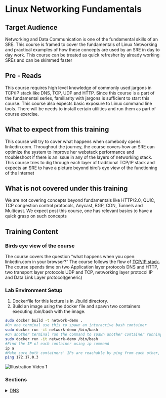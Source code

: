 # Linux Networking Fundamentals

## Target Audience

Networking and Data Communication is one of the fundamental skills of an SRE. This course is framed to cover the fundamentals of Linux Networking and practical examples of how these concepts are used by an SRE in day to day work. This course can be treated as quick refresher by already working SREs and can be skimmed faster

## Pre - Reads

This course requires high level knowledge of commonly used jargons in TCP/IP stack like  DNS, TCP, UDP and HTTP. Since this course is a part of the fundamental series, familiarity with jargons is sufficient to start this course. This course also expects basic exposure to Linux command line tools. There will be needs to install certain utilities and run them as part of course exercise.

## What to expect from this training

This course will try to cover what happens when somebody opens linkedin.com. Throughout the journey, the course covers how an SRE can optimize the system to improve her webstack performance and troubleshoot if there is an issue in any of the layers of networking stack. This course tries to dig through each layer of traditional TCP/IP stack and expects an SRE to have a picture beyond bird’s eye view of the functioning of the Internet

## What is not covered under this training

We are not covering concepts beyond fundamentals like HTTP/2.0, QUIC, TCP congestion control protocols, Anycast, BGP, CDN, Tunnels and Multicast. We expect post this course, one has relevant basics to have a quick grasp on such concepts

## Training Content

### Birds eye view of the course

The course covers the question “what happens when you open linkedin.com in your browser?” The course follows the flow of [TCP/IP stack](https://www.w3.org/People/Frystyk/thesis/TcpIp.html#TCPOSI).
The course spends time on two Application layer protocols DNS and HTTP, two transport layer protocols UDP and TCP, networking layer protocol IP and Data Link Layer protocol(generic)

### Lab Environment Setup

1. Dockerfile for this lecture is in ./build directory.
2. Build an image using the docker file and spawn two containers executing /bin/bash with the image.

```bash
sudo docker build -t network-demo .
#On one terminal use this to spawn an interactive bash container
sudo docker run -it network-demo /bin/bash
#On another terminal run the command to spawn another container running bash
sudo docker run -it network-demo /bin/bash
#Find the IP of each container using ip command
ip a
#Make sure both containers' IPs are reachable by ping from each other, Example
ping 172.17.0.3
```

![Illustration Video 1](https://user-images.githubusercontent.com/1917513/93758395-fdc8b480-fc25-11ea-9703-a0c25870d2b0.gif)

### Sections

<details>
<summary> <a href="https://github.com/kalyanceg/POC-Docs/blob/master/Linux-Networking/dns.md"> DNS </a> </summary>
<p>

- Domain Names
- Resolvers
- Dig
- Root domains & Authoritative NS
- Types of DNS records

</p>
</details>
